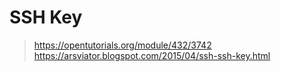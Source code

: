 

# SSH Key

> https://opentutorials.org/module/432/3742
> https://arsviator.blogspot.com/2015/04/ssh-ssh-key.html


<!--stackedit_data:
eyJoaXN0b3J5IjpbLTExMTk3MjU4MTYsMTI5MjQ3Mzg1NF19
-->